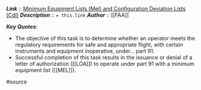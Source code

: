 ***Link***      :: [Minimum Equipment Lists (Mel) and Configuration Deviation Lists (Cdl)](https://fsims.faa.gov/wdocs/8900.1/v04%20ac%20equip%20&%20auth/chapter%2004/04_004_002_chg_0d.htm)
***Description***      :: `= this.link`
***Author*** :: [[FAA]]

***Key Quotes***:
* The objective of this task is to determine whether an operator meets the regulatory requirements for safe and appropriate flight, with certain instruments and equipment inoperative, under... part 91. 
* Successful completion of this task results in the issuance or denial of a letter of authorization ([[LOA]]) to operate under part 91 with a minimum equipment list ([[MEL]]).

#source